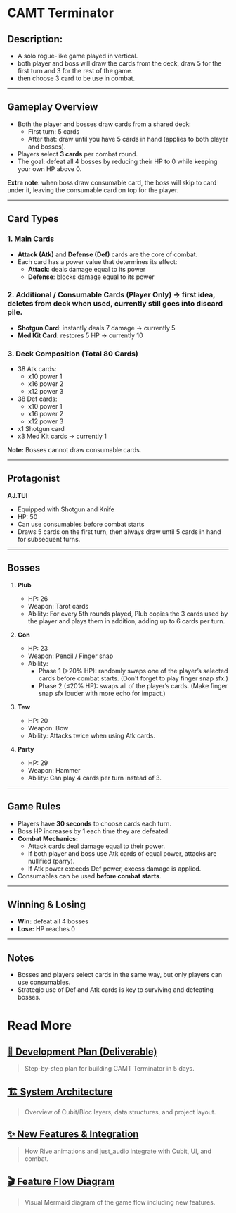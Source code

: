 
# CAMT Terminator

## Description: 
- A solo rogue-like game played in vertical.
- both player and boss will draw the cards from the deck, draw 5 for the first turn and 3 for the rest of the game.
- then choose 3 card to be use in combat.

---

## Gameplay Overview

- Both the player and bosses draw cards from a shared deck:
  - First turn: 5 cards
  - After that: draw until you have 5 cards in hand (applies to both player and bosses).
- Players select **3 cards** per combat round.
- The goal: defeat all 4 bosses by reducing their HP to 0 while keeping your own HP above 0.

**Extra note**: when boss draw consumable card, the boss will skip to card under it, leaving the consumable card on top for the player.

---

## Card Types

### 1. Main Cards
- **Attack (Atk)** and **Defense (Def)** cards are the core of combat.
- Each card has a power value that determines its effect:
  - **Attack**: deals damage equal to its power
  - **Defense**: blocks damage equal to its power

### 2. Additional / Consumable Cards (Player Only) -> first idea, deletes from deck when used, currently still goes into discard pile.
- **Shotgun Card**: instantly deals 7 damage -> currently 5
- **Med Kit Card**: restores 5 HP -> currently 10

### 3. Deck Composition (Total 80 Cards)
- 38 Atk cards: 
  - x10 power 1  
  - x16 power 2  
  - x12 power 3
- 38 Def cards: 
  - x10 power 1  
  - x16 power 2  
  - x12 power 3
- x1 Shotgun card
- x3 Med Kit cards -> currently 1

**Note:** Bosses cannot draw consumable cards.

---

## Protagonist

**AJ.TUI**
- Equipped with Shotgun and Knife
- HP: 50
- Can use consumables before combat starts
- Draws 5 cards on the first turn, then always draw until 5 cards in hand for subsequent turns.

---

## Bosses

1. **Plub**  
   - HP: 26  
   - Weapon: Tarot cards  
   - Ability: For every 5th rounds played, Plub copies the 3 cards used by the player and plays them in addition, adding up to 6 cards per turn.

2. **Con**  
   - HP: 23  
   - Weapon: Pencil / Finger snap  
   - Ability:  
     - Phase 1 (>20% HP): randomly swaps one of the player’s selected cards before combat starts. (Don't forget to play finger snap sfx.)
     - Phase 2 (≤20% HP): swaps all of the player’s cards. (Make finger snap sfx louder with more echo for impact.)

3. **Tew**  
   - HP: 20  
   - Weapon: Bow  
   - Ability: Attacks twice when using Atk cards.

4. **Party**  
   - HP: 29  
   - Weapon: Hammer  
   - Ability: Can play 4 cards per turn instead of 3.

---

## Game Rules

- Players have **30 seconds** to choose cards each turn.
- Boss HP increases by 1 each time they are defeated.
- **Combat Mechanics:**
  - Attack cards deal damage equal to their power.
  - If both player and boss use Atk cards of equal power, attacks are nullified (parry).
  - If Atk power exceeds Def power, excess damage is applied.
- Consumables can be used **before combat starts**.

---

## Winning & Losing

- **Win:** defeat all 4 bosses  
- **Lose:** HP reaches 0

---

## Notes

- Bosses and players select cards in the same way, but only players can use consumables.
- Strategic use of Def and Atk cards is key to surviving and defeating bosses.

# Read More

## [📝 Development Plan (Deliverable)](md/deliverable.md)
> Step-by-step plan for building CAMT Terminator in 5 days.

## [🏗️ System Architecture](md/sa.md)
> Overview of Cubit/Bloc layers, data structures, and project layout.

## [✨ New Features & Integration](md/new_features.md)
> How Rive animations and just_audio integrate with Cubit, UI, and combat.

## [🎬 Feature Flow Diagram](md/sa_diagram.md)
> Visual Mermaid diagram of the game flow including new features.